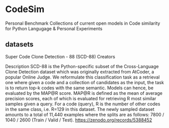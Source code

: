 # CodeSim
Personal Benchmark Collections of current open models in Code similarity for Python Langugage &amp; Personal Experiments


<!-- ## reference
AST: https://til.simonwillison.net/python/tree-sitter

DFG : https://github.com/microsoft/CodeBERT/tree/master/GraphCodeBERT/clonedetection/parser -->


## datasets 
Super Code Clone Detection - 88 (SCD-88)
Creators


Description
SCD-88 is the Python-specific subset of the Cross-Language Clone Detection dataset which was originally extracted from AtCoder, a popular Online Judge. We reformulate this classification task as a retrieval one where given a code and a collection of candidates as the input, the task is to return top-k codes with the same semantic. Models can hence, be evaluated by the MAP@R score. MAP@R is defined as the mean of average precision scores, each of which is evaluated for retrieving R most similar samples given a query. For a code (query), R is the number of other codes in the same class, i.e. R=129 in this dataset. The newly sampled dataset amounts to a total of 11,440 examples where the splits are as follows: 7800 / 1040 / 2600 (Train / Valid / Test).
https://zenodo.org/records/5388452


